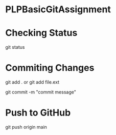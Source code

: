 # PLPBasicGitAssignment

# Checking Status
git status 

# Commiting Changes 
git add . 
or 
git add file.ext

git commit -m "commit message"

# Push to GitHub
git push origin main



